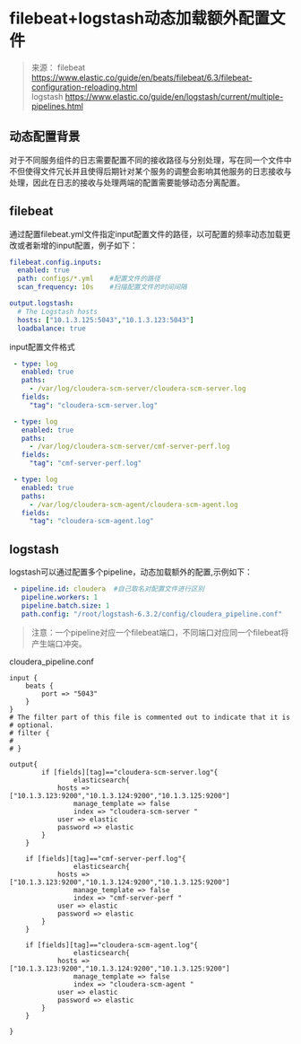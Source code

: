 # filebeat+logstash动态加载额外配置文件

> 来源： 
> filebeat https://www.elastic.co/guide/en/beats/filebeat/6.3/filebeat-configuration-reloading.html  
> logstash https://www.elastic.co/guide/en/logstash/current/multiple-pipelines.html

## 动态配置背景
对于不同服务组件的日志需要配置不同的接收路径与分别处理，写在同一个文件中不但使得文件冗长并且使得后期针对某个服务的调整会影响其他服务的日志接收与处理，因此在日志的接收与处理两端的配置需要能够动态分离配置。

## filebeat
通过配置filebeat.yml文件指定input配置文件的路径，以可配置的频率动态加载更改或者新增的input配置，例子如下：
```yml
filebeat.config.inputs:
  enabled: true
  path: configs/*.yml    #配置文件的路径
  scan_frequency: 10s    #扫描配置文件的时间间隔

output.logstash:
  # The Logstash hosts
  hosts: ["10.1.3.125:5043","10.1.3.123:5043"]
  loadbalance: true

```
input配置文件格式
```yml
 - type: log
   enabled: true
   paths:
     - /var/log/cloudera-scm-server/cloudera-scm-server.log
   fields:
     "tag": "cloudera-scm-server.log"

 - type: log
   enabled: true
   paths:
     - /var/log/cloudera-scm-server/cmf-server-perf.log
   fields:
     "tag": "cmf-server-perf.log"

 - type: log
   enabled: true
   paths:
     - /var/log/cloudera-scm-agent/cloudera-scm-agent.log
   fields:
     "tag": "cloudera-scm-agent.log"

```

## logstash
logstash可以通过配置多个pipeline，动态加载额外的配置,示例如下：
```yml
 - pipeline.id: cloudera  #自己取名对配置文件进行区别
   pipeline.workers: 1
   pipeline.batch.size: 1
   path.config: "/root/logstash-6.3.2/config/cloudera_pipeline.conf"

```
> 注意：一个pipeline对应一个filebeat端口，不同端口对应同一个filebeat将产生端口冲突。

cloudera_pipeline.conf 
```
input {
    beats {
        port => "5043"
    }
}
# The filter part of this file is commented out to indicate that it is
# optional.
# filter {
#
# }

output{
        if [fields][tag]=="cloudera-scm-server.log"{
                elasticsearch{
            hosts => ["10.1.3.123:9200","10.1.3.124:9200","10.1.3.125:9200"]
                manage_template => false
                index => "cloudera-scm-server "
            user => elastic
            password => elastic
        }
    }

    if [fields][tag]=="cmf-server-perf.log"{
                elasticsearch{
            hosts => ["10.1.3.123:9200","10.1.3.124:9200","10.1.3.125:9200"]
                manage_template => false
                index => "cmf-server-perf "
            user => elastic
            password => elastic
        }
    }

    if [fields][tag]=="cloudera-scm-agent.log"{
                elasticsearch{
            hosts => ["10.1.3.123:9200","10.1.3.124:9200","10.1.3.125:9200"]
                manage_template => false
                index => "cloudera-scm-agent "
            user => elastic
            password => elastic
        }
    }

}
```